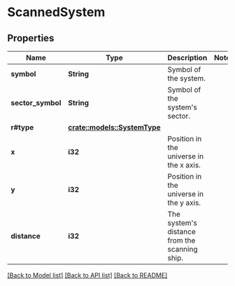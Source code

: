 # ScannedSystem

## Properties

Name | Type | Description | Notes
------------ | ------------- | ------------- | -------------
**symbol** | **String** | Symbol of the system. | 
**sector_symbol** | **String** | Symbol of the system's sector. | 
**r#type** | [**crate::models::SystemType**](SystemType.md) |  | 
**x** | **i32** | Position in the universe in the x axis. | 
**y** | **i32** | Position in the universe in the y axis. | 
**distance** | **i32** | The system's distance from the scanning ship. | 

[[Back to Model list]](../README.md#documentation-for-models) [[Back to API list]](../README.md#documentation-for-api-endpoints) [[Back to README]](../README.md)


